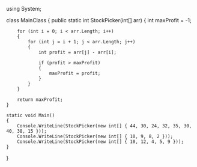 using System;

class MainClass
{
    public static int StockPicker(int[] arr)
    {
        int maxProfit = -1;

        for (int i = 0; i < arr.Length; i++)
        {
            for (int j = i + 1; j < arr.Length; j++)
            {
                int profit = arr[j] - arr[i];

                if (profit > maxProfit)
                {
                    maxProfit = profit;
                }
            }
        }

        return maxProfit;
    }

    static void Main()
    {
        Console.WriteLine(StockPicker(new int[] { 44, 30, 24, 32, 35, 30, 40, 38, 15 }));
        Console.WriteLine(StockPicker(new int[] { 10, 9, 8, 2 }));
        Console.WriteLine(StockPicker(new int[] { 10, 12, 4, 5, 9 }));
    }
}

